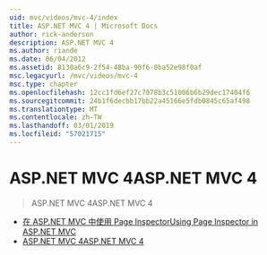 ```yaml
---
uid: mvc/videos/mvc-4/index
title: ASP.NET MVC 4 | Microsoft Docs
author: rick-anderson
description: ASP.NET MVC 4
ms.author: riande
ms.date: 06/04/2012
ms.assetid: 8130a6c9-2f54-48ba-90f6-0ba52e98f0af
msc.legacyurl: /mvc/videos/mvc-4
msc.type: chapter
ms.openlocfilehash: 12cc1fd6ef27c7078b3c51006b6b29dec17404f6
ms.sourcegitcommit: 24b1f6decbb17bb22a45166e5fdb0845c65af498
ms.translationtype: MT
ms.contentlocale: zh-TW
ms.lasthandoff: 03/01/2019
ms.locfileid: "57021715"
---
```

<a name="aspnet-mvc-4"></a><span data-ttu-id="ccb2f-103">ASP.NET MVC 4</span><span class="sxs-lookup"><span data-stu-id="ccb2f-103">ASP.NET MVC 4</span></span>
====================
> <span data-ttu-id="ccb2f-104">ASP.NET MVC 4</span><span class="sxs-lookup"><span data-stu-id="ccb2f-104">ASP.NET MVC 4</span></span>


- [<span data-ttu-id="ccb2f-105">在 ASP.NET MVC 中使用 Page Inspector</span><span class="sxs-lookup"><span data-stu-id="ccb2f-105">Using Page Inspector in ASP.NET MVC</span></span>](using-page-inspector-in-aspnet-mvc.md)
- [<span data-ttu-id="ccb2f-106">ASP.NET MVC 4</span><span class="sxs-lookup"><span data-stu-id="ccb2f-106">ASP.NET MVC 4</span></span>](aspnet-mvc-4.md)
